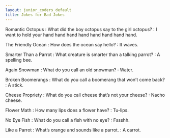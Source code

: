 ```yaml
---
layout: junior_coders_default
title: Jokes for Bad Jokes
---
```


Romantic Octopus
: What did the boy octopus say to the girl octopus?
: I want to hold your hand hand hand hand hand hand hand hand.

The Friendly Ocean
: How does the ocean say hello?
: It waves.

Smarter Than a Parrot
: What creature is smarter than a talking parrot?
: A spelling bee.

Again Snowman
:  What do you call an old snowman?
:  Water.

Broken Boomerangs
:  What do you call a boomerang that won’t come back?
:  A stick.

Cheese Propriety
:  What do you call cheese that’s not your cheese?
:  Nacho cheese.

Flower Math
:  How many lips does a flower have?
:  Tu-lips.

No Eye Fish
:  What do you call a fish with no eye?
:  Fssshh.

Like a Parrot
:  What’s orange and sounds like a parrot.
:  A carrot.

